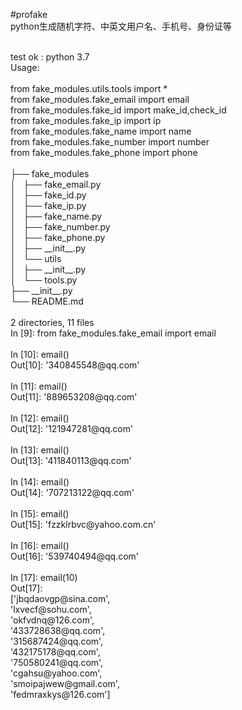 #profake
<br>
python生成随机字符、中英文用户名、手机号、身份证等
<br>

<br>
test ok : python 3.7
<br>
Usage:
<br>

<br>
from fake_modules.utils.tools import * 
<br>
from fake_modules.fake_email import email
<br>
from fake_modules.fake_id import make_id,check_id
<br>
from fake_modules.fake_ip import ip
<br>
from fake_modules.fake_name import name
<br>
from fake_modules.fake_number import number
<br>
from fake_modules.fake_phone import phone
<br>

<br>
├── fake_modules
<br>
│   ├── fake_email.py
<br>
│   ├── fake_id.py
<br>
│   ├── fake_ip.py
<br>
│   ├── fake_name.py
<br>
│   ├── fake_number.py
<br>
│   ├── fake_phone.py
<br>
│   ├── __init__.py
<br>
│   └── utils
<br>
│       ├── __init__.py
<br>
│       └── tools.py
<br>
├── __init__.py
<br>
└── README.md
<br>

<br>
2 directories, 11 files
<br>
In [9]: from fake_modules.fake_email import email
<br>

<br>
In [10]: email()
<br>
Out[10]: '340845548@qq.com'
<br>

<br>
In [11]: email()
<br>
Out[11]: '889653208@qq.com'
<br>

<br>
In [12]: email()
<br>
Out[12]: '121947281@qq.com'
<br>

<br>
In [13]: email()
<br>
Out[13]: '411840113@qq.com'
<br>

<br>
In [14]: email()
<br>
Out[14]: '707213122@qq.com'
<br>

<br>
In [15]: email()
<br>
Out[15]: 'fzzklrbvc@yahoo.com.cn'
<br>

<br>
In [16]: email()
<br>
Out[16]: '539740494@qq.com'
<br>

<br>
In [17]: email(10)
<br>
Out[17]: 
<br>
['jbqdaovgp@sina.com',
<br>
 'lxvecf@sohu.com',
<br>
 'okfvdnq@126.com',
<br>
 '433728638@qq.com',
<br>
 '315687424@qq.com',
<br>
 '432175178@qq.com',
<br>
 '750580241@qq.com',
<br>
 'cgahsu@yahoo.com',
<br>
 'smoipajwew@gmail.com',
<br>
 'fedmraxkys@126.com']
<br>

<br>

<br>
